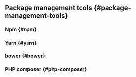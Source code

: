 ## Package management tools {#package-management-tools}

### Npm {#npm}

### Yarn {#yarn}

### bower {#bower}

### PHP composer {#php-composer}
